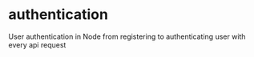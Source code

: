 # authentication
User authentication in Node from registering to authenticating user with every api request
